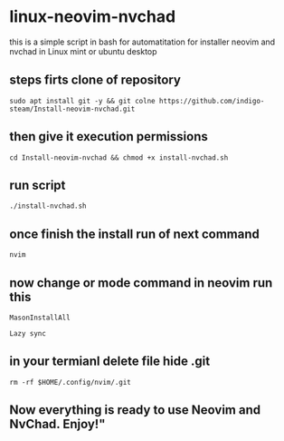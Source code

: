 # linux-neovim-nvchad
this is a simple script in bash for automatitation for installer neovim and nvchad in Linux mint or ubuntu desktop
## steps firts clone of repository 
<pre><code>sudo apt install git -y && git colne https://github.com/indigo-steam/Install-neovim-nvchad.git</code></pre>
## then give it execution permissions
<pre><code>cd Install-neovim-nvchad && chmod +x install-nvchad.sh</code></pre>
## run script
<pre><code>./install-nvchad.sh</code></pre>
## once finish the install run of next command 
<pre><code>nvim</code></pre>
## now change or mode command in neovim run this 
<pre><code>MasonInstallAll</pre></code>

<pre><code>Lazy sync</pre></code>
## in your termianl delete file hide .git
<pre><code>rm -rf $HOME/.config/nvim/.git</pre></code>
## Now everything is ready to use Neovim and NvChad. Enjoy!"

